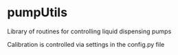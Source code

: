 # pumpUtils
Library of routines for controlling liquid dispensing pumps

Calibration is controlled via settings in the config.py file

